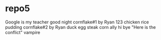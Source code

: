 # repo5

Google is my teacher
good night
cornflake#1 by Ryan
123
chicken
rice pudding
cornflake#2 by Ryan
duck egg
steak
corn ally
hi bye "Here is the conflict"
vampire
